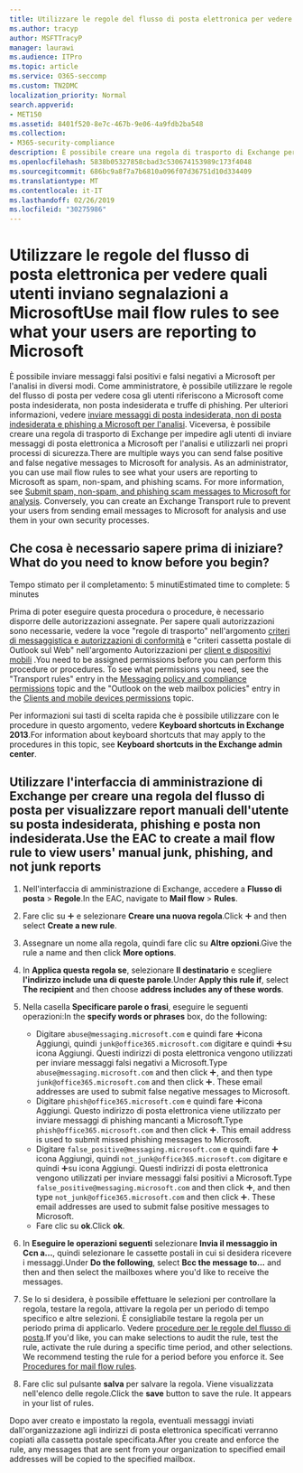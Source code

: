 ```yaml
---
title: Utilizzare le regole del flusso di posta elettronica per vedere quali utenti inviano segnalazioni a Microsoft
ms.author: tracyp
author: MSFTTracyP
manager: laurawi
ms.audience: ITPro
ms.topic: article
ms.service: O365-seccomp
ms.custom: TN2DMC
localization_priority: Normal
search.appverid:
- MET150
ms.assetid: 8401f520-8e7c-467b-9e06-4a9fdb2ba548
ms.collection:
- M365-security-compliance
description: È possibile creare una regola di trasporto di Exchange per impedire agli utenti di inviare messaggi di posta elettronica a Microsoft per l'analisi e utilizzarli nei propri processi di sicurezza.
ms.openlocfilehash: 5838b05327858cbad3c530674153989c173f4048
ms.sourcegitcommit: 686bc9a8f7a7b6810a096f07d36751d10d334409
ms.translationtype: MT
ms.contentlocale: it-IT
ms.lasthandoff: 02/26/2019
ms.locfileid: "30275986"
---
```

# <a name="use-mail-flow-rules-to-see-what-your-users-are-reporting-to-microsoft"></a><span data-ttu-id="4e840-103">Utilizzare le regole del flusso di posta elettronica per vedere quali utenti inviano segnalazioni a Microsoft</span><span class="sxs-lookup"><span data-stu-id="4e840-103">Use mail flow rules to see what your users are reporting to Microsoft</span></span>

<span data-ttu-id="4e840-p101">È possibile inviare messaggi falsi positivi e falsi negativi a Microsoft per l'analisi in diversi modi. Come amministratore, è possibile utilizzare le regole del flusso di posta per vedere cosa gli utenti riferiscono a Microsoft come posta indesiderata, non posta indesiderata e truffe di phishing. Per ulteriori informazioni, vedere [inviare messaggi di posta indesiderata, non di posta indesiderata e phishing a Microsoft per l'analisi](submit-spam-non-spam-and-phishing-scam-messages-to-microsoft-for-analysis.md). Viceversa, è possibile creare una regola di trasporto di Exchange per impedire agli utenti di inviare messaggi di posta elettronica a Microsoft per l'analisi e utilizzarli nei propri processi di sicurezza.</span><span class="sxs-lookup"><span data-stu-id="4e840-p101">There are multiple ways you can send false positive and false negative messages to Microsoft for analysis. As an administrator, you can use mail flow rules to see what your users are reporting to Microsoft as spam, non-spam, and phishing scams. For more information, see [Submit spam, non-spam, and phishing scam messages to Microsoft for analysis](submit-spam-non-spam-and-phishing-scam-messages-to-microsoft-for-analysis.md). Conversely, you can create an Exchange Transport rule to prevent your users from sending email messages to Microsoft for analysis and use them in your own security processes.</span></span>
  
## <a name="what-do-you-need-to-know-before-you-begin"></a><span data-ttu-id="4e840-108">Che cosa è necessario sapere prima di iniziare?</span><span class="sxs-lookup"><span data-stu-id="4e840-108">What do you need to know before you begin?</span></span>

<span data-ttu-id="4e840-109">Tempo stimato per il completamento: 5 minuti</span><span class="sxs-lookup"><span data-stu-id="4e840-109">Estimated time to complete: 5 minutes</span></span>
  
<span data-ttu-id="4e840-p102">Prima di poter eseguire questa procedura o procedure, è necessario disporre delle autorizzazioni assegnate. Per sapere quali autorizzazioni sono necessarie, vedere la voce "regole di trasporto" nell'argomento [criteri di messaggistica e autorizzazioni di conformità](http://technet.microsoft.com/library/ec4d3b9f-b85a-4cb9-95f5-6fc149c3899b.aspx) e "criteri cassetta postale di Outlook sul Web" nell'argomento Autorizzazioni per [client e dispositivi mobili](http://technet.microsoft.com/library/57eca42a-5a7f-4c65-89f0-7a84f2dbea19.aspx) .</span><span class="sxs-lookup"><span data-stu-id="4e840-p102">You need to be assigned permissions before you can perform this procedure or procedures. To see what permissions you need, see the "Transport rules" entry in the [Messaging policy and compliance permissions](http://technet.microsoft.com/library/ec4d3b9f-b85a-4cb9-95f5-6fc149c3899b.aspx) topic and the "Outlook on the web mailbox policies" entry in the [Clients and mobile devices permissions](http://technet.microsoft.com/library/57eca42a-5a7f-4c65-89f0-7a84f2dbea19.aspx) topic.</span></span> 
  
<span data-ttu-id="4e840-112">Per informazioni sui tasti di scelta rapida che è possibile utilizzare con le procedure in questo argomento, vedere **Keyboard shortcuts in Exchange 2013**.</span><span class="sxs-lookup"><span data-stu-id="4e840-112">For information about keyboard shortcuts that may apply to the procedures in this topic, see **Keyboard shortcuts in the Exchange admin center**.</span></span>
  
## <a name="use-the-eac-to-create-a-mail-flow-rule-to-view-users-manual-junk-phishing-and-not-junk-reports"></a><span data-ttu-id="4e840-113">Utilizzare l'interfaccia di amministrazione di Exchange per creare una regola del flusso di posta per visualizzare report manuali dell'utente su posta indesiderata, phishing e posta non indesiderata.</span><span class="sxs-lookup"><span data-stu-id="4e840-113">Use the EAC to create a mail flow rule to view users' manual junk, phishing, and not junk reports</span></span>

1. <span data-ttu-id="4e840-114">Nell'interfaccia di amministrazione di Exchange, accedere a **Flusso di posta** \> **Regole**.</span><span class="sxs-lookup"><span data-stu-id="4e840-114">In the EAC, navigate to **Mail flow** \> **Rules**.</span></span>
    
2. <span data-ttu-id="4e840-115">Fare clic su ![Icona Aggiungi](media/ITPro-EAC-AddIcon.gif) e selezionare **Creare una nuova regola**.</span><span class="sxs-lookup"><span data-stu-id="4e840-115">Click ![Add Icon](media/ITPro-EAC-AddIcon.gif) and then select **Create a new rule**.</span></span>
    
3. <span data-ttu-id="4e840-116">Assegnare un nome alla regola, quindi fare clic su **Altre opzioni**.</span><span class="sxs-lookup"><span data-stu-id="4e840-116">Give the rule a name and then click **More options**.</span></span>
    
4. <span data-ttu-id="4e840-117">In **Applica questa regola se**, selezionare **Il destinatario** e scegliere **l'indirizzo include una di queste parole**.</span><span class="sxs-lookup"><span data-stu-id="4e840-117">Under **Apply this rule if**, select **The recipient** and then choose **address includes any of these words**.</span></span>
    
5. <span data-ttu-id="4e840-118">Nella casella **Specificare parole o frasi**, eseguire le seguenti operazioni:</span><span class="sxs-lookup"><span data-stu-id="4e840-118">In the **specify words or phrases** box, do the following:</span></span> 
    - <span data-ttu-id="4e840-p103">Digitare `abuse@messaging.microsoft.com` e quindi fare ![clic su](media/ITPro-EAC-AddIcon.gif)icona Aggiungi, quindi `junk@office365.microsoft.com` digitare e quindi ![fare clic](media/ITPro-EAC-AddIcon.gif)su icona Aggiungi. Questi indirizzi di posta elettronica vengono utilizzati per inviare messaggi falsi negativi a Microsoft.</span><span class="sxs-lookup"><span data-stu-id="4e840-p103">Type `abuse@messaging.microsoft.com` and then click ![Add Icon](media/ITPro-EAC-AddIcon.gif), and then type `junk@office365.microsoft.com` and then click ![Add Icon](media/ITPro-EAC-AddIcon.gif). These email addresses are used to submit false negative messages to Microsoft.</span></span>
    - <span data-ttu-id="4e840-p104">Digitare `phish@office365.microsoft.com` e quindi fare ![clic su](media/ITPro-EAC-AddIcon.gif)icona Aggiungi. Questo indirizzo di posta elettronica viene utilizzato per inviare messaggi di phishing mancanti a Microsoft.</span><span class="sxs-lookup"><span data-stu-id="4e840-p104">Type `phish@office365.microsoft.com` and then click ![Add Icon](media/ITPro-EAC-AddIcon.gif). This email address is used to submit missed phishing messages to Microsoft.</span></span>
    - <span data-ttu-id="4e840-p105">Digitare `false_positive@messaging.microsoft.com` e quindi fare ![clic su](media/ITPro-EAC-AddIcon.gif)icona Aggiungi, quindi `not_junk@office365.microsoft.com` digitare e quindi ![fare clic](media/ITPro-EAC-AddIcon.gif)su icona Aggiungi. Questi indirizzi di posta elettronica vengono utilizzati per inviare messaggi falsi positivi a Microsoft.</span><span class="sxs-lookup"><span data-stu-id="4e840-p105">Type `false_positive@messaging.microsoft.com` and then click ![Add Icon](media/ITPro-EAC-AddIcon.gif), and then type `not_junk@office365.microsoft.com` and then click ![Add Icon](media/ITPro-EAC-AddIcon.gif). These email addresses are used to submit false positive messages to Microsoft.</span></span>
    - <span data-ttu-id="4e840-125">Fare clic su **ok**.</span><span class="sxs-lookup"><span data-stu-id="4e840-125">Click **ok**.</span></span>
    
6. <span data-ttu-id="4e840-126">In **Eseguire le operazioni seguenti** selezionare **Invia il messaggio in Ccn a...**, quindi selezionare le cassette postali in cui si desidera ricevere i messaggi.</span><span class="sxs-lookup"><span data-stu-id="4e840-126">Under **Do the following**, select **Bcc the message to...** and then and then select the mailboxes where you'd like to receive the messages.</span></span> 
    
7. <span data-ttu-id="4e840-p106">Se lo si desidera, è possibile effettuare le selezioni per controllare la regola, testare la regola, attivare la regola per un periodo di tempo specifico e altre selezioni. È consigliabile testare la regola per un periodo prima di applicarlo. Vedere [procedure per le regole del flusso di posta](https://docs.microsoft.com/Exchange/policy-and-compliance/mail-flow-rules/mail-flow-rule-procedures).</span><span class="sxs-lookup"><span data-stu-id="4e840-p106">If you'd like, you can make selections to audit the rule, test the rule, activate the rule during a specific time period, and other selections. We recommend testing the rule for a period before you enforce it. See [Procedures for mail flow rules](https://docs.microsoft.com/Exchange/policy-and-compliance/mail-flow-rules/mail-flow-rule-procedures).</span></span> 
    
8. <span data-ttu-id="4e840-p107">Fare clic sul pulsante **salva** per salvare la regola. Viene visualizzata nell'elenco delle regole.</span><span class="sxs-lookup"><span data-stu-id="4e840-p107">Click the **save** button to save the rule. It appears in your list of rules.</span></span> 
    
<span data-ttu-id="4e840-132">Dopo aver creato e impostato la regola, eventuali messaggi inviati dall'organizzazione agli indirizzi di posta elettronica specificati verranno copiati alla cassetta postale specificata.</span><span class="sxs-lookup"><span data-stu-id="4e840-132">After you create and enforce the rule, any messages that are sent from your organization to specified email addresses will be copied to the specified mailbox.</span></span>
  

